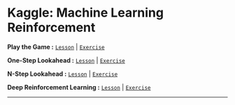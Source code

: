 # Kaggle: Machine Learning Reinforcement

**Play the Game :**
[`Lesson`](https://github.com/abphilip-resources/DT-ML-2/blob/master/Reinforcement/A1.ipynb) | [`Exercise`](https://github.com/abphilip-resources/DT-ML-2/blob/master/Reinforcement/E1.ipynb)

**One-Step Lookahead :**
[`Lesson`](https://github.com/abphilip-resources/DT-ML-2/blob/master/Reinforcement/A2.ipynb) | [`Exercise`](https://github.com/abphilip-resources/DT-ML-2/blob/master/Reinforcement/E2.ipynb)

**N-Step Lookahead :**
[`Lesson`](https://github.com/abphilip-resources/DT-ML-2/blob/master/Reinforcement/A3.ipynb) | [`Exercise`](https://github.com/abphilip-resources/DT-ML-2/blob/master/Reinforcement/E3.ipynb)

**Deep Reinforcement Learning :**
[`Lesson`](https://github.com/abphilip-resources/DT-ML-2/blob/master/Reinforcement/A4.ipynb) | [`Exercise`](https://github.com/abphilip-resources/DT-ML-2/blob/master/Reinforcement/E4.ipynb)

---